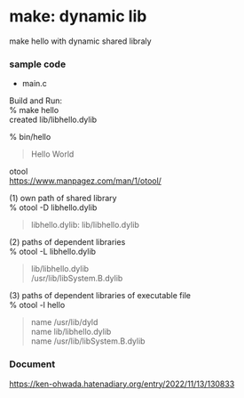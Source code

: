make: dynamic lib
===============

make hello with  dynamic shared libraly  

### sample code  
- main.c  

Build and Run:  
% make hello  
created lib/libhello.dylib  

% bin/hello  
> Hello World  


otool  
https://www.manpagez.com/man/1/otool/  


(1) own path of shared library  
% otool -D libhello.dylib  
> libhello.dylib: lib/libhello.dylib  

(2) paths of dependent libraries  
% otool -L libhello.dylib  
> lib/libhello.dylib  
> /usr/lib/libSystem.B.dylib  

(3) paths of dependent libraries of executable file  
% otool -l hello  
> name /usr/lib/dyld   
> name lib/libhello.dylib   
> name /usr/lib/libSystem.B.dylib 


### Document  
https://ken-ohwada.hatenadiary.org/entry/2022/11/13/130833  


